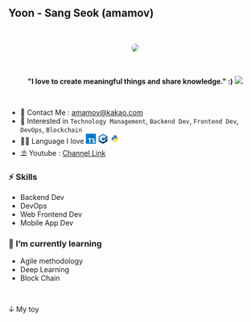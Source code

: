 ## Yoon - Sang Seok (amamov)

<br />

 <!-- ![](https://komarev.com/ghpvc/?username=amamov&color=brightgreen)-->
<!-- > Love to team up to create valuable and meaningful software products. -->

<p align="center"><kbd><img src="https://yt3.ggpht.com/xJCgWfILpXKs-q6rGxQheDIzsC1m_MzPqEoBkZGw15Czqldlb2ZJKAnDlet3JzY9VXGatAB1ow=s600-c-k-c0x00ffffff-no-rj-rp-mo" width="100px" height="auto" style="border-radius: 50%" /></kbd></center></p>

<br />

<p align="center">
<b> "I love to create meaningful things and share knowledge." :) </b> <img src="https://media.giphy.com/media/hvRJCLFzcasrR4ia7z/giphy.gif" width="25px"> 
</p>

<br />

<!-- - 📝 My Resume : [Link]() -->
- 📮   Contact Me : amamov@kakao.com
- 🐾   Interested in `Technology Management`, `Backend Dev`, `Frontend Dev`, `DevOps`, `Blockchain`
- 🏴‍☠️   Language I love <code><img height="20" src="https://raw.githubusercontent.com/github/explore/80688e429a7d4ef2fca1e82350fe8e3517d3494d/topics/typescript/typescript.png"></code>
<code><img height="20" src="https://raw.githubusercontent.com/github/explore/80688e429a7d4ef2fca1e82350fe8e3517d3494d/topics/cpp/cpp.png"></code>
<code><img height="20" src="https://raw.githubusercontent.com/github/explore/80688e429a7d4ef2fca1e82350fe8e3517d3494d/topics/python/python.png"></code>
- ⛱   Youtube : [Channel Link](https://www.youtube.com/channel/UCZF5F4FY5vKOqW24YJ_XklQ)
<!-- - 🎩   Teaching : [Inflearn](https://www.inflearn.com/users/@amamov) -->



<!--
### ⛏ Main Language

- **Python**, **C lang**,  <b>Javascript(ES6)</b>, ...
-->
<!-- [![amamov's github stats](https://github-readme-stats.vercel.app/api?username=amamov&show_icons=true&theme=dark)](https://github.com/anuraghazra/github-readme-stats) -->


<!-- [![Top Langs](https://github-readme-stats.vercel.app/api/top-langs/?username=amamov&langs_count=8)](https://github.com/anuraghazra/github-readme-stats) -->

<!-- [![Top Langs](https://github-readme-stats.vercel.app/api/top-langs/?username=amamov&layout=compact)](https://github.com/anuraghazra/github-readme-stats) -->

### ⚡️ Skills

- Backend Dev
- DevOps
- Web Frontend Dev
- Mobile App Dev
 

### 🌱 I’m currently learning

- Agile methodology
- Deep Learning
- Block Chain

<br>

↓ My toy
